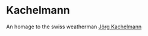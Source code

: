 # Kachelmann
An homage to the swiss weatherman [Jörg Kachelmann](https://en.wikipedia.org/wiki/J%C3%B6rg_Kachelmann)

